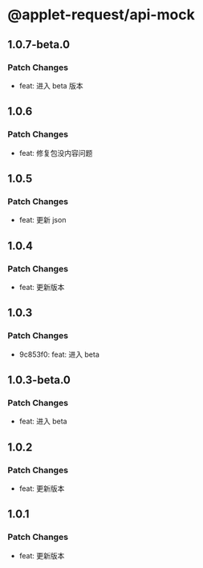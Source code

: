 # @applet-request/api-mock

## 1.0.7-beta.0

### Patch Changes

- feat: 进入 beta 版本

## 1.0.6

### Patch Changes

- feat: 修复包没内容问题

## 1.0.5

### Patch Changes

- feat: 更新 json

## 1.0.4

### Patch Changes

- feat: 更新版本

## 1.0.3

### Patch Changes

- 9c853f0: feat: 进入 beta

## 1.0.3-beta.0

### Patch Changes

- feat: 进入 beta

## 1.0.2

### Patch Changes

- feat: 更新版本

## 1.0.1

### Patch Changes

- feat: 更新版本
